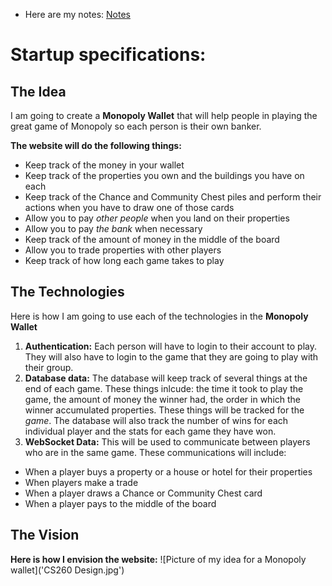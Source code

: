 

 - Here are my notes: [Notes](notes.md)

# Startup specifications:
## The Idea
I am going to create a **Monopoly Wallet** that will help people in playing the 
great game of Monopoly so each person is their own banker.

**The website will do the following things:**
 - Keep track of the money in your wallet
 - Keep track of the properties you own and the buildings you have on each
 - Keep track of the Chance and Community Chest piles and 
   perform their actions when you have to draw one of those cards
 - Allow you to pay _other people_ when you land on their properties
 - Allow you to pay _the bank_ when necessary
 - Keep track of the amount of money in the middle of the board
 - Allow you to trade properties with other players
 - Keep track of how long each game takes to play

## The Technologies
  Here is how I am going to use each of the technologies in the **Monopoly Wallet**
   1. **Authentication:** Each person will have to login to their account to play. They
      will also have to login to the game that they are going to play with their group.
   2. **Database data:** The database will keep track of several things at the end of each game.
      These things inlcude: the time it took to play the game, the amount of money the winner had,
      the order in which the winner accumulated properties. These things will be tracked for the _game_.
      The database will also track the number of wins for each individual player and the stats for each game
      they have won.
   3. **WebSocket Data:** This will be used to communicate between players who are in the same game.
      These communications will include:
   - When a player buys a property or a house or hotel for their properties
   - When players make a trade
   - When a player draws a Chance or Community Chest card
   - When a player pays to the middle of the board

## The Vision
**Here is how I envision the website:**
![Picture of my idea for a Monopoly wallet]('CS260 Design.jpg')

